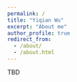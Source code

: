 ```yaml
---
permalink: /
title: "Yiqian Wu"
excerpt: "About me"
author_profile: true
redirect_from: 
  - /about/
  - /about.html
---
```

TBD
